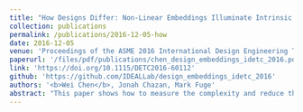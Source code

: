 ```yaml
---
title: "How Designs Differ: Non-Linear Embeddings Illuminate Intrinsic Design Complexity"
collection: publications
permalink: /publications/2016-12-05-how
date: 2016-12-05
venue: 'Proceedings of the ASME 2016 International Design Engineering Technical Conferences and Computers and Information in Engineering Conference'
paperurl: '/files/pdf/publications/chen_design_embeddings_idetc_2016.pdf'
link: 'https://doi.org/10.1115/DETC2016-60112'
github: 'https://github.com/IDEALLab/design_embeddings_idetc_2016'
authors: '<b>Wei Chen</b>, Jonah Chazan, Mark Fuge'
abstract: "This paper shows how to measure the complexity and reduce the dimensionality of a geometric design space. It assumes that high-dimensional design parameters actually lie in a much lower-dimensional space that represents semantic attributes. Past work has shown how to embed designs using techniques like autoencoders; in contrast, this paper quantifies when and how various embeddings are better than others. It captures the intrinsic dimensionality of a design space, the performance of recreating new designs for an embedding, and the preservation of topology of the original design space. We demonstrate this with both synthetic superformula shapes of varying non-linearity and real glassware designs. We evaluate multiple embeddings by measuring shape reconstruction error, topology preservation, and required semantic space dimensionality. Our work generates fundamental knowledge about the inherent complexity of a design space and how designs differ from one another. This deepens our understanding of design complexity in general."
---
```

